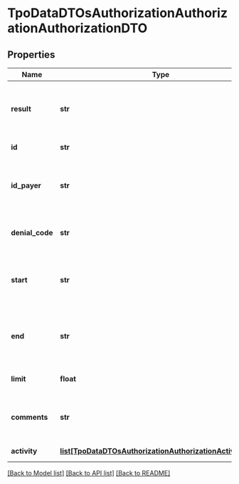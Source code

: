 # TpoDataDTOsAuthorizationAuthorizationAuthorizationDTO

## Properties
Name | Type | Description | Notes
------------ | ------------- | ------------- | -------------
**result** | **str** | The answer of the inquiry can be one of the following (Yes, No or Pending). | [optional] 
**id** | **str** | Authorization ID. | 
**id_payer** | **str** | The unique number assigned by an insurer to identify the Claim. | [optional] 
**denial_code** | **str** | The denial code if the claim is denied by the payer. | [optional] 
**start** | **str** | The date and time at started  Date Time format: DD/MM/YYYYY HH:MM | 
**end** | **str** | The date and time at ended  Date Time format: DD/MM/YYYYY HH:MM | 
**limit** | **float** | Identifies the Authorization Limit. | [optional] 
**comments** | **str** | The comments given to add more details on the Authorization. | [optional] 
**activity** | [**list[TpoDataDTOsAuthorizationAuthorizationActivityDTO]**](TpoDataDTOsAuthorizationAuthorizationActivityDTO.md) | Authorization Activity. | [optional] 

[[Back to Model list]](../README.md#documentation-for-models) [[Back to API list]](../README.md#documentation-for-api-endpoints) [[Back to README]](../README.md)

